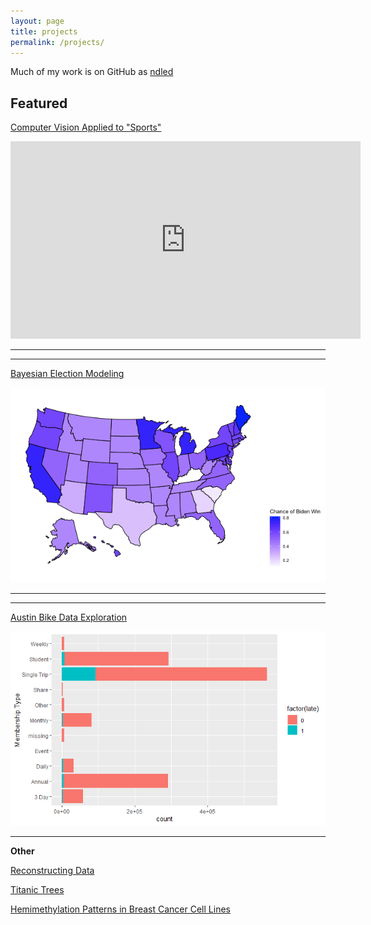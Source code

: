 ```yaml
---
layout: page
title: projects
permalink: /projects/
---
```


Much of my work is on GitHub as [ndled](https://github.com/ndled)

**Featured**
---

[Computer Vision Applied to "Sports"](https://github.com/ndled/OWLgameplay)

<iframe width="560" height="316" src="https://www.youtube.com/embed/UnPRh_-Itmw" title="YouTube video player" frameborder="0" allow="accelerometer; autoplay; clipboard-write; encrypted-media; gyroscope; picture-in-picture" allowfullscreen></iframe>

---

---

[Bayesian Election Modeling](/hire/bi.html)

![state](/images/state.png)

---

---

[Austin Bike Data Exploration](/stats/2021/07/04/Austin-Bikes)

![bike](/images/bike_data.png)

---

**Other**

[Reconstructing Data](/stats/2021/07/23/Reconstructing-Data.html)

[Titanic Trees](/stats/2021/07/01/Titanic-Trees.html)

[Hemimethylation Patterns in Breast Cancer Cell Lines](https://github.com/ndled/epigenetics-cancer)
